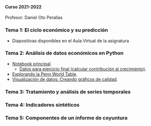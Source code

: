 #### Curso 2021-2022

Profesor: Daniel Oto Peralías

### Tema 1: El ciclo económico y su predicción

* Diapositivas disponibles en el Aula Virtual de la asignatura

### Tema 2: Análisis de datos económicos en Python

* [Notebook principal](https://github.com/otoperalias/Coyuntura/blob/main/clases/Tema2_I.ipynb).
  * [Datos para ejercicio final (calcular contribución al crecimiento)](https://github.com/otoperalias/Coyuntura/blob/main/clases/datos/tabcntr.xlsx).
* [Explorando la Penn World Table](https://github.com/otoperalias/Coyuntura/blob/main/clases/Tema2_ExplorandoPWT.ipynb).
* [Visualización de datos: Creando gráficos de calidad](https://github.com/otoperalias/Coyuntura/blob/main/clases/Tema2_Visualizacion.ipynb).

### Tema 3: Tratamiento y análisis de series temporales

### Tema 4: Indicadores sintéticos

### Tema 5: Componentes de un informe de coyuntura


